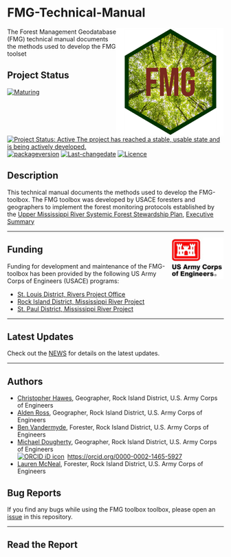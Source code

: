 # FMG-Technical-Manual
<img src="images/FMG-hex_400.png" width=250 align="right" />

The Forest Management Geodatabase (FMG) technical manual documents the methods
used to develop the FMG toolset

## Project Status
[![Maturing](https://img.shields.io/badge/lifecycle-maturing-blue.svg)](https://www.tidyverse.org/lifecycle)
[![Project Status: Active The project has reached a stable, usable state and is being actively developed.](https://www.repostatus.org/badges/latest/active.svg)](https://www.repostatus.org/#active)
[![packageversion](https://img.shields.io/badge/Package%20version-0.1.1-orange.svg?style=flat-square)](commits/main)
[![Last-changedate](https://img.shields.io/badge/last%20change-2022--04--25-yellowgreen.svg)](/commits/main)
[![Licence](https://img.shields.io/badge/licence-CC0-blue.svg)](http://choosealicense.com/licenses/cc0-1.0/)

## Description
This technical manual documents the methods used to develop the FMG-toolbox. 
The FMG toolbox was developed by USACE foresters and geographers to 
implement the forest monitoring protocols established by the [Upper Mississippi River Systemic Forest Stewardship Plan](https://www.mvd.usace.army.mil/Portals/52/docs/regional_flood_risk_management/our_mississippi/UMRSystemicFSP7-26-12.pdf), [Executive Summary](https://www.mvd.usace.army.mil/Portals/52/docs/regional_flood_risk_management/our_mississippi/UMR/UMR%20Systemic%20FSP%20-%20Exec%20Summary%20Aug%202012.pdf)


***

<img src="images/USACE_200.png" width=125 align="right" />

## Funding
Funding for development and maintenance of the FMG-toolbox has been provided by the following US Army Corps of Engineers (USACE) programs:

* [St. Louis District, Rivers Project Office](https://www.mvs.usace.army.mil/Missions/Recreation/Rivers-Project-Office/)
* [Rock Island District, Mississippi River Project](https://www.mvr.usace.army.mil/Missions/Recreation/Mississippi-River-Project/)
* [St. Paul District, Mississippi River Project](https://www.mvp.usace.army.mil/Missions/Recreation/)

***

## Latest Updates
Check out the [NEWS](NEWS.md) for details on the latest updates.  

***  

## Authors
* [Christopher Hawes](mailto:Christopher.C.Hawes@usace.army.mil), Geographer, Rock Island District, U.S. Army Corps of Engineers
* [Alden Ross](mailto:amanda.l.ross@usace.army.mil), Geographer, Rock Island District, U.S. Army Corps of Engineers
* [Ben Vandermyde](mailto:Benjamin.J.Vandermyde@usace.army.mil), Forester, Rock Island District, U.S. Army Corps of Engineers
* [Michael Dougherty](mailto:Michael.P.Dougherty@usace.army.mil), Geographer, Rock Island District, U.S. Army Corps of Engineers <div itemscope itemtype="https://schema.org/Person"><a itemprop="sameAs" content="https://orcid.org/0000-0002-1465-5927" href="https://orcid.org/0000-0002-1465-5927" target="orcid.widget" rel="me noopener noreferrer" style="vertical-align:top;"><img src="https://orcid.org/sites/default/files/images/orcid_16x16.png" style="width:1em;margin-right:.5em;" alt="ORCID iD icon">https://orcid.org/0000-0002-1465-5927</a></div>
* [Lauren McNeal](mailto:Lauren.J.McNeal@usace.army.mil), Forester, Rock Island District, U.S. Army Corps of Engineers

## Bug Reports
If you find any bugs while using the FMG toolbox toolbox, please open an [issue](https://github.com/ForestManagementGeodatabase/FMG-toolbox/issues) in this repository. 

***  

## Read the Report
